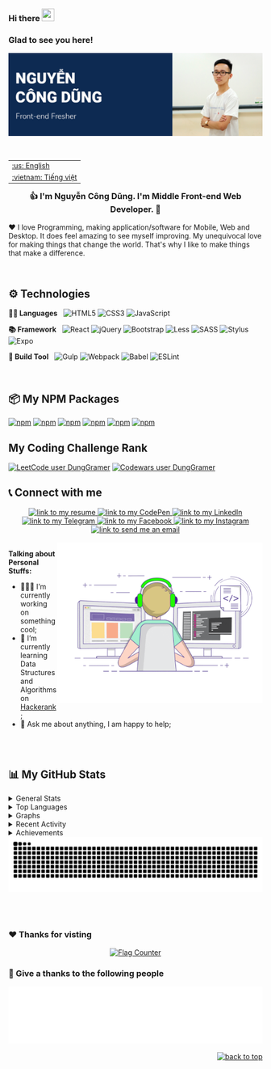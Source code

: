 <div id="top"></div>

### Hi there <img src="https://media.giphy.com/media/hvRJCLFzcasrR4ia7z/giphy.gif" width="25px" height="25px">


### Glad to see you here! &nbsp;
[![Cover](https://raw.githubusercontent.com/DungGramer/DungGramer/master/public/image/cover-readme.png)](https://github.com/DungGramer/)    



<br />

<table align="right">
 <tr><td><a href="https://github.com/DungGramer/DungGramer/blob/master/README.md">:us: English</a></td></tr>
 <tr><td><a href="https://github.com/DungGramer/DungGramer/blob/master/README-vn.md">:vietnam: Tiếng việt</a></td></tr>
</table>
 
### <div align="center">👍 I'm Nguyễn Công Dũng. I'm Middle Front-end Web Developer.  🚀</div>
❤️ I love Programming, making application/software for Mobile, Web and Desktop. It does feel amazing to see myself improving. My unequivocal love for making things that change the world. That's why I like to make things that make a difference. 

<br/>

## ⚙️ Technologies
**✍🏼 Languages**  &nbsp; 
![HTML5](https://img.shields.io/badge/html5-%23E34F26.svg?style=for-the-badge&logo=html5&logoColor=white)
![CSS3](https://img.shields.io/badge/css3-%231572B6.svg?style=for-the-badge&logo=css3&logoColor=white)
	![JavaScript](https://img.shields.io/badge/javascript-%23323330.svg?style=for-the-badge&logo=javascript&logoColor=%23F7DF1E)

**📚 Framework**  &nbsp; 
![React](https://img.shields.io/badge/react-%2320232a.svg?style=for-the-badge&logo=react&logoColor=%2361DAFB)
![jQuery](https://img.shields.io/badge/jquery-%230769AD.svg?style=for-the-badge&logo=jquery&logoColor=white)
![Bootstrap](https://img.shields.io/badge/bootstrap-%23563D7C.svg?style=for-the-badge&logo=bootstrap&logoColor=white)
![Less](https://img.shields.io/badge/less-2B4C80?style=for-the-badge&logo=less&logoColor=white)
![SASS](https://img.shields.io/badge/SASS-hotpink.svg?style=for-the-badge&logo=SASS&logoColor=white)
![Stylus](https://img.shields.io/badge/stylus-%23ff6347.svg?style=for-the-badge&logo=stylus&logoColor=white)
![Expo](https://img.shields.io/badge/expo-1C1E24?style=for-the-badge&logo=expo&logoColor=#D04A37)

**🔨 Build Tool** &nbsp; 
![Gulp](https://img.shields.io/badge/GULP-%23CF4647.svg?style=for-the-badge&logo=gulp&logoColor=white)
![Webpack](https://img.shields.io/badge/webpack-%238DD6F9.svg?style=for-the-badge&logo=webpack&logoColor=black)
![Babel](https://img.shields.io/badge/Babel-F9DC3e?style=for-the-badge&logo=babel&logoColor=black)
![ESLint](https://img.shields.io/badge/ESLint-4B3263?style=for-the-badge&logo=eslint&logoColor=white)

<br />

## 📦 My NPM Packages
[![npm](https://img.shields.io/npm/dt/jsx-mini?label=jsx-mini)](https://www.npmjs.com/package/jsx-mini)
[![npm](https://img.shields.io/npm/dt/type-detail?label=type-detail)](https://www.npmjs.com/package/type-detail)
[![npm](https://img.shields.io/npm/dt/constancy?label=constancy)](https://www.npmjs.com/package/constancy)
[![npm](https://img.shields.io/npm/dt/toc-generate?label=toc-generate)](https://www.npmjs.com/package/toc-generate)
[![npm](https://img.shields.io/npm/dt/color-types?label=color-types)](https://www.npmjs.com/package/color-types)
[![npm](https://img.shields.io/npm/dt/@dunggramer/prettier?label=@dunggramer/prettier)](https://www.npmjs.com/package/@dunggramer/prettier)

## My Coding Challenge Rank
[![LeetCode user DungGramer](https://img.shields.io/badge/dynamic/json?style=flat-square&labelColor=black&color=%23ffa116&label=Solved&query=solvedOverTotal&url=https%3A%2F%2Fleetcode-badge.vercel.app%2Fapi%2Fusers%2FDungGramer&logo=leetcode&logoColor=yellow)](https://leetcode.com/DungGramer/)
[![Codewars user DungGramer](https://www.codewars.com/users/DungGramer/badges/micro)](https://www.codewars.com/users/DungGramer/)


## 📞 Connect with me 
<div align="center">  
<a href="https://dunggramer.github.io/DungGramer/">
    <img alt="link to my resume" src="https://img.shields.io/static/v1?label&message=Resume/CV&color=E0234E&style=for-the-badge&logo=tmux&logoColor=whitesmoke" />
</a>
<a href="https://codepen.io/DungGramer">
    <img alt="link to my CodePen" src="https://img.shields.io/static/v1?label&message=/DungGramer&color=000000&style=for-the-badge&logo=codepen" />
</a>
<a href="https://linkedin.com/in/DungGramer">
    <img alt="link to my LinkedIn" src="https://img.shields.io/static/v1?label&message=/DungGramer&color=0A66C2&style=for-the-badge&logo=linkedin" />
</a>
<a href="https://t.me/DungGramer">
    <img alt="link to my Telegram" src="https://img.shields.io/static/v1?label&message=@DungGramer&color=26A5E4&style=for-the-badge&logo=telegram&logoColor=whitesmoke" />
</a>
<a href="https://www.facebook.com/dungnc2507/">
    <img alt="link to my Facebook" src="https://img.shields.io/static/v1?label&message=dungnc2507&color=2d87fb&style=for-the-badge&logo=facebook&logoColor=white" />
</a>
<a href="https://www.instagram.com/dungnc2507/">
    <img alt="link to my Instagram" src="https://img.shields.io/static/v1?label&message=@dungnc2507&color=7E3ACE&style=for-the-badge&logo=instagram&logoColor=whitesmoke" />
</a>
<a href="mailto:dung.dev.gramer@gmail.com">
    <img alt="link to send me an email" src="https://img.shields.io/static/v1?label&message=dung.dev.gramer@gmail.com&color=whitesmoke&style=for-the-badge&logo=gmail" />
</a>
</div>
  
<br /> 
  
<img align="right" alt="GIF" src="public/image/coding.gif" width="408" height="318" />

**Talking about Personal Stuffs:**

- 👨🏻‍💻 I’m currently working on something cool;
- 🚀 I’m currently learning Data Structures and Algorithms on [Hackerank](https://www.hackerrank.com/DungGramer);
- 💬 Ask me about anything, I am happy to help;
<!-- - 📝 I regulary write articles on [hashnode](https://dunggramer.hashnode.dev/); -->
</br></br>
  
 
## 📊 My GitHub Stats

<details>
  <summary>General Stats</summary>
  <img height="180em" src="https://github-readme-stats.vercel.app/api?username=DungGramer&show_icons=true&hide_border=true&&count_private=true&include_all_commits=true" />
</details>

<details>
    <summary>Top Languages</summary>
    <a href="https://github.com/anuraghazra/github-readme-stats">
        <img height=180em src="https://github-readme-stats.vercel.app/api/top-langs/?username=DungGramer&theme=midnight-purple&hide_border=true&layout=compact&custom_title=Most+Used+Languages*&langs_count=10" alt="most used languages" />
    </a>
    <p><b>*Note:</b> Top languages is only a metric of the languages my public code consists of and doesn't reflect experience or skill level.</p>
</details>

<details>
  <summary>Graphs</summary>
  <img src="https://cr-skills-chart-widget.azurewebsites.net/api/api?username=DungGramer" />
</details>

<details>
  <summary>Recent Activity</summary>

<!--START_SECTION:activity-->
1. 💪 Opened PR [#10](https://github.com/csga5000/tinymce-prevent-delete/pull/10) in [csga5000/tinymce-prevent-delete](https://github.com/csga5000/tinymce-prevent-delete)
2. ❗ Opened issue [#3191](https://github.com/EclipseFdn/open-vsx.org/issues/3191) in [EclipseFdn/open-vsx.org](https://github.com/EclipseFdn/open-vsx.org)
3. 🚀 Published release [Release v1.2.1](https://github.com/DungGramer/vs-aligner/releases/tag/v1.2.1) in [DungGramer/vs-aligner](https://github.com/DungGramer/vs-aligner)
<!--END_SECTION:activity-->

</details>

<details>
  <summary>Achievements</summary> 
  <img src="https://holopin.me/dunggramer" alt="An image of @dunggramer's Holopin badges, which is a link to view their full Holopin profile" />
  <img src="https://github.com/DungGramer/DungGramer/blob/master/public/metrics/achievements.svg" />
</details>

<!-- <img alt="github contribution snake animation" src="https://github.com/DungGramer/DungGramer/blob/metrics/github-contribution-grid-snake.svg"> -->

  
<picture>
  <source media="(prefers-color-scheme: dark)" srcset="https://github.com/DungGramer/DungGramer/blob/metrics/github-contribution-grid-snake-dark.svg" />
  <source media="(prefers-color-scheme: light)" srcset="https://raw.githubusercontent.com/DungGramer/DungGramer/metrics/github-contribution-grid-snake.svg" />
  <img alt="github-snake" src="https://raw.githubusercontent.com/DungGramer/DungGramer/metrics/github-contribution-grid-snake.svg" />
</picture>

<br><br>

### ♥ Thanks for visting
<div align="center">
<a href="https://info.flagcounter.com/0oLd"><img src="https://s11.flagcounter.com/count2/0oLd/bg_FFFFFF/txt_000000/border_FFFFFF/columns_8/maxflags_15/viewers_0/labels_1/pageviews_1/flags_0/percent_0/" alt="Flag Counter" border="0"></a>
</div>

### 🙏 Give a thanks to the following people
<img alt="Follower" src="https://github.com/DungGramer/DungGramer/blob/master/public/metrics/followers.svg">

<p align="right"><a href="#top"><img src="https://img.shields.io/static/v1?label&message=back+to+top&color=0d2a52&style=for-the-badge&logo" alt="back to top" /></a></p>
